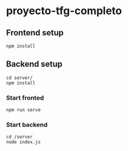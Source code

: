 # proyecto-tfg-completo

## Frontend setup
```
npm install
```
## Backend setup
```
cd server/
npm install
```

### Start fronted
```
npm run serve
```

### Start backend
```
cd /server
node index.js
```